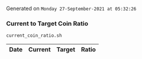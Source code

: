 Generated on `Monday 27-September-2021 at 05:32:26`

### Current to Target Coin Ratio
`current_coin_ratio.sh`

Date|Current|Target|Ratio
---|---|---|---
